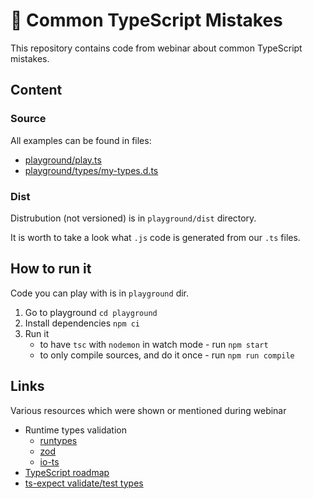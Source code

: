 # 🤔 Common TypeScript Mistakes

This repository contains code from webinar about common TypeScript mistakes.

## Content

### Source

All examples can be found in files:

- [playground/play.ts](./playground/play.ts)
- [playground/types/my-types.d.ts](./playground/types/my-types.d.ts)

### Dist

Distrubution (not versioned) is in `playground/dist` directory.

It is worth to take a look what `.js` code is generated from our `.ts` files.

## How to run it

Code you can play with is in `playground` dir.

1. Go to playground `cd playground`
1. Install dependencies `npm ci`
1. Run it
   - to have `tsc` with `nodemon` in watch mode - run `npm start`
   - to only compile sources, and do it once - run `npm run compile`

## Links

Various resources which were shown or mentioned during webinar

- Runtime types validation
  - [runtypes](https://github.com/pelotom/runtypes)
  - [zod](https://vriad.com/blog/zod/)
  - [io-ts](https://github.com/gcanti/io-ts)
- [TypeScript roadmap](https://github.com/Microsoft/TypeScript/wiki/Roadmap)
- [ts-expect validate/test types](https://github.com/TypeStrong/ts-expect)
